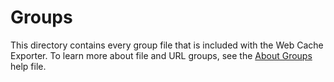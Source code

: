 # Groups

This directory contains every group file that is included with the Web Cache Exporter. To learn more about file and URL groups, see the [About Groups](About%20Groups.txt) help file.
